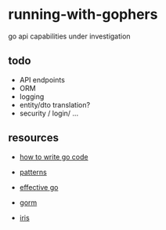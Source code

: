 # running-with-gophers
go api capabilities under investigation

## todo
- API endpoints
- ORM
- logging
- entity/dto translation?
- security / login/ ...

## resources
- [how to write go code](https://golang.org/doc/code.html)
- [patterns](https://github.com/tmrts/go-patterns)
- [effective go](https://golang.org/doc/effective_go.html)

- [gorm](https://gorm.io/docs/)
- [iris](https://github.com/kataras/iris)